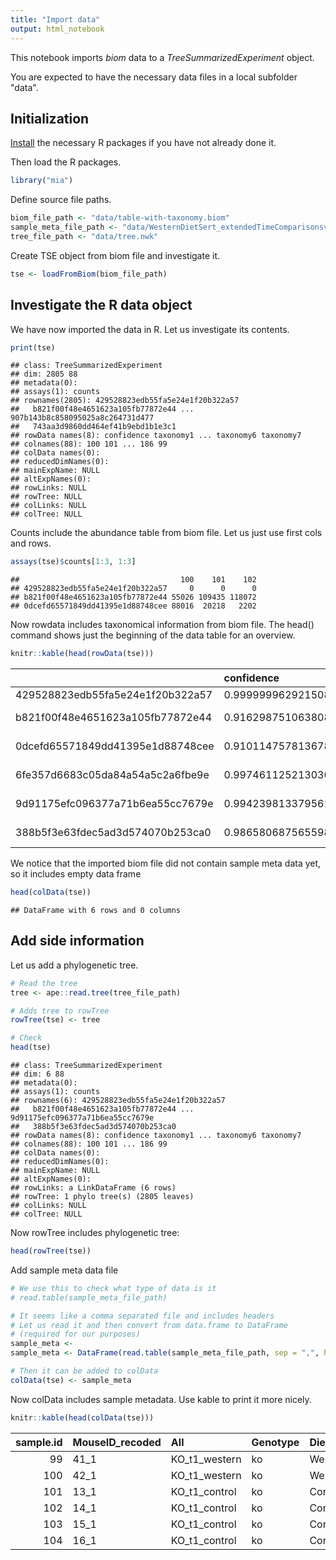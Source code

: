 ```yaml
---
title: "Import data"
output: html_notebook
---
```



This notebook imports _biom_ data to a _TreeSummarizedExperiment_ object. 

You are expected to have the necessary data files in a local subfolder
"data".


## Initialization

[Install](install.R) the necessary R packages if you have not already
done it.

Then load the R packages.



```r
library("mia")
```

Define source file paths.


```r
biom_file_path <- "data/table-with-taxonomy.biom"
sample_meta_file_path <- "data/WesternDietSert_extendedTimeComparisonsv4.txt"
tree_file_path <- "data/tree.nwk"
```


Create TSE object from biom file and investigate it.


```r
tse <- loadFromBiom(biom_file_path)
```


## Investigate the R data object

We have now imported the data in R. Let us investigate its contents.


```r
print(tse)
```

```
## class: TreeSummarizedExperiment 
## dim: 2805 88 
## metadata(0):
## assays(1): counts
## rownames(2805): 429528823edb55fa5e24e1f20b322a57
##   b821f00f48e4651623a105fb77872e44 ... 907b143b8c858095025a8c264731d477
##   743aa3d9860dd464ef41b9ebd1b1e3c1
## rowData names(8): confidence taxonomy1 ... taxonomy6 taxonomy7
## colnames(88): 100 101 ... 186 99
## colData names(0):
## reducedDimNames(0):
## mainExpName: NULL
## altExpNames(0):
## rowLinks: NULL
## rowTree: NULL
## colLinks: NULL
## colTree: NULL
```


Counts include the abundance table from biom file. Let us just use first cols and rows.


```r
assays(tse)$counts[1:3, 1:3]
```

```
##                                    100    101    102
## 429528823edb55fa5e24e1f20b322a57     0      0      0
## b821f00f48e4651623a105fb77872e44 55026 109435 118072
## 0dcefd65571849dd41395e1d88748cee 88016  20218   2202
```

Now rowdata includes taxonomical information from biom file. The head() command
shows just the beginning of the data table for an overview.


```r
knitr::kable(head(rowData(tse)))
```



|                                 |confidence         |taxonomy1     |taxonomy2            |taxonomy3             |taxonomy4               |taxonomy5                |taxonomy6                 |taxonomy7                 |
|:--------------------------------|:------------------|:-------------|:--------------------|:---------------------|:-----------------------|:------------------------|:-------------------------|:-------------------------|
|429528823edb55fa5e24e1f20b322a57 |0.9999999629215087 |D_0__Bacteria |D_1__Firmicutes      |D_2__Bacilli          |D_3__Lactobacillales    |D_4__Streptococcaceae    |D_5__Lactococcus          |                          |
|b821f00f48e4651623a105fb77872e44 |0.9162987510638083 |D_0__Bacteria |D_1__Bacteroidetes   |D_2__Bacteroidia      |D_3__Bacteroidales      |D_4__Muribaculaceae      |D_5__uncultured bacterium |D_6__uncultured bacterium |
|0dcefd65571849dd41395e1d88748cee |0.9101147578136789 |D_0__Bacteria |D_1__Verrucomicrobia |D_2__Verrucomicrobiae |D_3__Verrucomicrobiales |D_4__Akkermansiaceae     |D_5__Akkermansia          |D_6__uncultured bacterium |
|6fe357d6683c05da84a54a5c2a6fbe9e |0.9974611252130304 |D_0__Bacteria |D_1__Bacteroidetes   |D_2__Bacteroidia      |D_3__Bacteroidales      |D_4__Muribaculaceae      |D_5__uncultured bacterium |D_6__uncultured bacterium |
|9d91175efc096377a71b6ea55cc7679e |0.9942398133795611 |D_0__Bacteria |D_1__Firmicutes      |D_2__Erysipelotrichia |D_3__Erysipelotrichales |D_4__Erysipelotrichaceae |D_5__Faecalibaculum       |D_6__uncultured bacterium |
|388b5f3e63fdec5ad3d574070b253ca0 |0.9865806875655985 |D_0__Bacteria |D_1__Bacteroidetes   |D_2__Bacteroidia      |D_3__Bacteroidales      |D_4__Muribaculaceae      |D_5__uncultured bacterium |D_6__uncultured bacterium |


We notice that the imported biom file did not contain sample meta data
yet, so it includes empty data frame


```r
head(colData(tse))
```

```
## DataFrame with 6 rows and 0 columns
```


## Add side information

Let us add a phylogenetic tree.


```r
# Read the tree 
tree <- ape::read.tree(tree_file_path)

# Adds tree to rowTree
rowTree(tse) <- tree

# Check
head(tse)
```

```
## class: TreeSummarizedExperiment 
## dim: 6 88 
## metadata(0):
## assays(1): counts
## rownames(6): 429528823edb55fa5e24e1f20b322a57
##   b821f00f48e4651623a105fb77872e44 ... 9d91175efc096377a71b6ea55cc7679e
##   388b5f3e63fdec5ad3d574070b253ca0
## rowData names(8): confidence taxonomy1 ... taxonomy6 taxonomy7
## colnames(88): 100 101 ... 186 99
## colData names(0):
## reducedDimNames(0):
## mainExpName: NULL
## altExpNames(0):
## rowLinks: a LinkDataFrame (6 rows)
## rowTree: 1 phylo tree(s) (2805 leaves)
## colLinks: NULL
## colTree: NULL
```

Now rowTree includes phylogenetic tree:


```r
head(rowTree(tse))
```

Add sample meta data file


```r
# We use this to check what type of data is it
# read.table(sample_meta_file_path)

# It seems like a comma separated file and includes headers
# Let us read it and then convert from data.frame to DataFrame
# (required for our purposes)
sample_meta <- 
sample_meta <- DataFrame(read.table(sample_meta_file_path, sep = ",", header = TRUE))

# Then it can be added to colData
colData(tse) <- sample_meta
```

Now colData includes sample metadata. Use kable to print it more nicely.


```r
knitr::kable(head(colData(tse)))
```



| sample.id|MouseID_recoded |All           |Genotype |Diet    |Timepoint |Timepoint1vs2WTcontrol |Timepoint1vs2WTWestern |Timepoint1vs2HETcontrol |Timepoint1vs2HETWestern |Timepoint1vs2KOcontrol |Timepoint1vs2KOWestern |Timepoint1ControlWTvsHET |Timepoint1ControlWTvsKO |Timepoint1ControlHETvsKO |
|---------:|:---------------|:-------------|:--------|:-------|:---------|:----------------------|:----------------------|:-----------------------|:-----------------------|:----------------------|:----------------------|:------------------------|:-----------------------|:------------------------|
|        99|41_1            |KO_t1_western |ko       |Western |T1        |NA                     |NA                     |NA                      |NA                      |NA                     |KO_t1_western          |NA                       |NA                      |NA                       |
|       100|42_1            |KO_t1_western |ko       |Western |T1        |NA                     |NA                     |NA                      |NA                      |NA                     |KO_t1_western          |NA                       |NA                      |NA                       |
|       101|13_1            |KO_t1_control |ko       |Control |T1        |NA                     |NA                     |NA                      |NA                      |KO_t1_control          |NA                     |NA                       |KO_t1_control           |KO_t1_control            |
|       102|14_1            |KO_t1_control |ko       |Control |T1        |NA                     |NA                     |NA                      |NA                      |KO_t1_control          |NA                     |NA                       |KO_t1_control           |KO_t1_control            |
|       103|15_1            |KO_t1_control |ko       |Control |T1        |NA                     |NA                     |NA                      |NA                      |KO_t1_control          |NA                     |NA                       |KO_t1_control           |KO_t1_control            |
|       104|16_1            |KO_t1_control |ko       |Control |T1        |NA                     |NA                     |NA                      |NA                      |KO_t1_control          |NA                     |NA                       |KO_t1_control           |KO_t1_control            |


